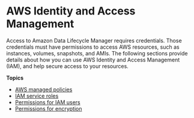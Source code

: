 # AWS Identity and Access Management<a name="dlm-prerequisites"></a>

Access to Amazon Data Lifecycle Manager requires credentials\. Those credentials must have permissions to access AWS resources, such as instances, volumes, snapshots, and AMIs\. The following sections provide details about how you can use AWS Identity and Access Management \(IAM\), and help secure access to your resources\.

**Topics**
+ [AWS managed policies](managed-policies.md)
+ [IAM service roles](service-role.md)
+ [Permissions for IAM users](dlm-access-control.md)
+ [Permissions for encryption](dlm-access-cmk.md)